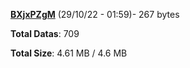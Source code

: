 [**BXjxPZgM**](/data/BXjxPZgM.txt) (29/10/22 - 01:59)- 267 bytes

**Total Datas**: 709

**Total Size**: 4.61 MB / 4.6 MB